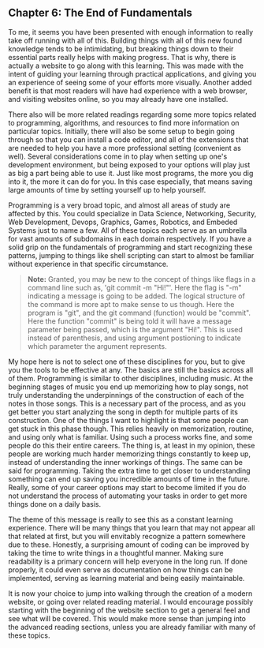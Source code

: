 ## Chapter 6: The End of Fundamentals

To me, it seems you have been presented with enough information to really take off running
with all of this. Building things with all of this new found knowledge tends to be intimidating,
but breaking things down to their essential parts really helps with making progress. That is why,
there is actually a website to go along with this learning. This was made with the intent of guiding
your learning through practical applications, and giving you an experience of seeing some of your efforts
more visually. Another added benefit is that most readers will have had experience with a web browser,
and visiting websites online, so you may already have one installed.

There also will be more related readings regarding some more topics related to programming, algorithms, and
resources to find more information on particular topics. Initially, there will also be some setup
to begin going through so that you can install a code editor, and all of the extensions that are needed
to help you have a more professional setting (convenient as well). Several considerations come in to play
when setting up one's development environment, but being exposed to your options will play just as
big a part being able to use it. Just like most programs, the more you dig into it, the more it can
do for you. In this case especially, that means saving large amounts of time by setting yourself up
to help yourself.

Programming is a very broad topic, and almost all areas of study are affected by this. You could
specialize in Data Science, Networking, Security, Web Development, Devops, Graphics, Games,
Robotics, and Embeded Systems just to name a few. All of these topics each serve as an umbrella for
vast amounts of subdomains in each domain respectively. If you have a solid grip on the fundamentals
of programming and start recognizing these patterns, jumping to things like shell scripting can
start to almost be familiar without experience in that specific circumstance.

> **Note:**
> Granted, you may be new to the concept of things like flags in a command line such as,
> 'git commit -m "Hi!"'. Here the flag is "-m" indicating a message is going to be added. The logical
> structure of the command is more apt to make sense to us though. Here the program is "git", and the
> git command (function) would be "commit". Here the function "commit" is being told it will have
> a message parameter being passed, which is the argument "Hi!". This is used instead of parenthesis,
> and using argument postioning to indicate which parameter the argument represents.

My hope here is not to select one of these disciplines for you, but to give you the tools to be
effective at any. The basics are still the basics across all of them. Programming is similar to other
disciplines, including music. At the beginning stages of music you end up memorizing how to play
songs, not truly understanding the underpinnings of the construction of each of the notes in those
songs. This is a necessary part of the process, and as you get better you start analyzing the song
in depth for multiple parts of its construction. One of the things I want to highlight is that
some people can get stuck in this phase though. This relies heavily on memorization, routine, and
using only what is familiar. Using such a process works fine, and some people do this their entire
careers. The thing is, at least in my opinion, these people are working much harder memorizing
things constantly to keep up, instead of understanding the inner workings of things. The same can
be said for programming. Taking the extra time to get closer to understanding something can end up saving
you incredible amounts of time in the future. Really, some of your career options may start to become
limited if you do not understand the process of automating your tasks in order to get more things
done on a daily basis.

The theme of this message is really to see this as a constant learning experience. There will be many
things that you learn that may not appear all that related at first, but you will envitably recognize
a pattern somewhere due to these. Honestly, a surprising amount of coding can be improved by taking
the time to write things in a thoughtful manner. Making sure readability is a primary concern will
help everyone in the long run. If done properly, it could even serve as documentation on how things
can be implemented, serving as learning material and being easily maintainable.

It is now your choice to jump into walking through the creation of a modern website, or going over
related reading material. I would encourage possibly starting with the beginning of the website section
to get a general feel and see what will be covered. This would make more sense than jumping
into the advanced reading sections, unless you are already familiar with many of these topics.
